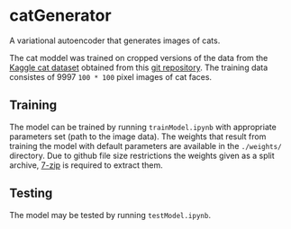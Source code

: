 # catGenerator
A variational autoencoder that generates images of cats.

The cat moddel was trained on cropped versions of the data from the [Kaggle cat dataset](https://www.kaggle.com/crawford/cat-dataset) obtained from this [git repository](https://github.com/YutingZhang/lmdis-rep). The training data consistes of 9997 `100 * 100` pixel images of cat faces.

## Training

The model can be trained by running `trainModel.ipynb` with appropriate parameters set (path to the image data). The weights that result from training the model with default parameters are available in the `./weights/` directory. Due to github file size restrictions the weights given as a split archive, [7-zip](https://www.7-zip.org/download.html) is required to extract them.

## Testing

The model may be tested by running `testModel.ipynb`.

